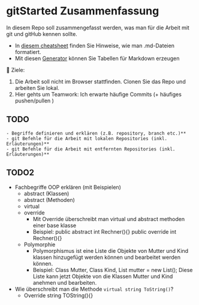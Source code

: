 # gitStarted Zusammenfassung
In diesem Repo soll zusammengefasst werden, was man für die Arbeit mit git und gitHub kennen sollte.
- In [diesem cheatsheet](https://github.com/adam-p/markdown-here/wiki/Markdown-Cheatsheet) finden Sie Hinweise, wie man .md-Dateien formatiert.
- Mit diesen [Generator](https://www.tablesgenerator.com/markdown_tables) können Sie Tabellen für Markdown erzeugen

:dart: Ziele:
1. Die Arbeit soll nicht im Browser stattfinden. Clonen Sie das Repo und arbeiten Sie lokal.
1. Hier gehts um Teamwork: Ich erwarte häufige Commits (+ häufiges pushen/pullen )

## TODO
	- Begriffe definieren und erklären (z.B. repository, branch etc.)**
	- git Befehle für die Arbeit mit lokalen Repositories (inkl. Erläuterungen)**
	- git Befehle für die Arbeit mit entfernten Repositories (inkl. Erläuterungen)**
## TODO2
- Fachbegriffe OOP erklären (mit Beispielen)
  - abstract (Klassen)
  - abstract (Methoden)
  - virtual
  - override
	- Mit Override überschreibt man virtual und abstract methoden einer base klasse 
	- Beispiel: public abstract int Rechner(){}
					public override int Rechner(){}
  - Polymorphie
	- Polymorphismus ist eine Liste die Objekte von Mutter und Kind klassen hinzugefügt
      werden können und bearbeitet werden können.
	- Beispiel: Class Mutter, Class Kind, List<Mutter> mutter = new List<Mutter>();
	  Diese Liste kann jetzt Objekte von die Klassen Mutter und Kind anehmen und bearbeiten.
- Wie überschreibt man die Methode `virtual string ToString()`?
	- Override string TOString(){}


